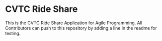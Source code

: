 CVTC Ride Share
=============

This is the CVTC Ride Share Application for Agile Programming.
All Contributors can push to this repository by adding a line in the readme for testing.
